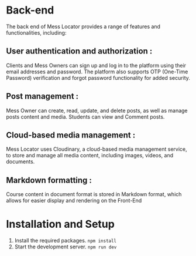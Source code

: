 # Back-end
The back end of Mess Locator provides a range of features and functionalities, including:

## User authentication and authorization : 
Clients and Mess Owners can sign up and log in to the platform using their email addresses and password. 
The platform also supports OTP (One-Time Password) verification and forgot password functionality for added security.


## Post management : 
Mess Owner can create, read, update, and delete posts, as well as manage posts content and media. Students can view and Comment posts.

## Cloud-based media management : 
Mess Locator uses Cloudinary, a cloud-based media management service, to store and manage all media content, including images, videos, and documents.

## Markdown formatting : 
Course content in document format is stored in Markdown format, which allows for easier display and rendering on the Front-End



# Installation and Setup
1. Install the required packages.
  `npm install`
2. Start the development server.
   `npm run dev`

